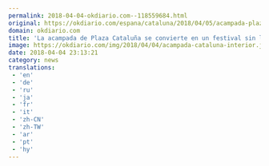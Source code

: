 ```yaml
---
permalink: 2018-04-04-okdiario.com--118559684.html
original: https://okdiario.com/espana/cataluna/2018/04/05/acampada-plaza-cataluna-convierte-festival-sin-licencia-bingo-alcohol-conciertos-2067934
domain: okdiario.com
title: 'La acampada de Plaza Cataluña se convierte en un festival sin licencia: bingo, alcohol y conciertos'
image: https://okdiario.com/img/2018/04/04/acampada-cataluna-interior.jpg
date: 2018-04-04 23:13:21
category: news
translations: 
 - 'en'
 - 'de'
 - 'ru'
 - 'ja'
 - 'fr'
 - 'it'
 - 'zh-CN'
 - 'zh-TW'
 - 'ar'
 - 'pt'
 - 'hy'
---
```


